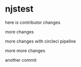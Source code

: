 # njstest

here is contributor changes

more changes

more changes with circleci pipeline

more more changes

another commit
